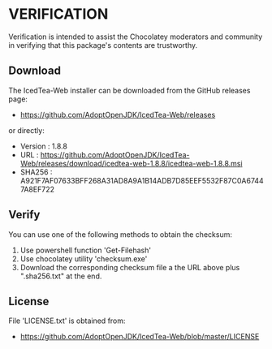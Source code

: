 # VERIFICATION
Verification is intended to assist the Chocolatey moderators and community in verifying that this package's contents are trustworthy.

## Download
The IcedTea-Web installer can be downloaded from the GitHub releases page:
- https://github.com/AdoptOpenJDK/IcedTea-Web/releases

or directly:
- Version : 1.8.8
- URL     : https://github.com/AdoptOpenJDK/IcedTea-Web/releases/download/icedtea-web-1.8.8/icedtea-web-1.8.8.msi
- SHA256  : A921F7AF07633BFF268A31AD8A9A1B14ADB7D85EEF5532F87C0A67447A8EF722

## Verify
You can use one of the following methods to obtain the checksum:
1. Use powershell function 'Get-Filehash'
2. Use chocolatey utility 'checksum.exe'
3. Download the corresponding checksum file a the URL above plus ".sha256.txt" at the end.

## License
File 'LICENSE.txt' is obtained from:
- https://github.com/AdoptOpenJDK/IcedTea-Web/blob/master/LICENSE
